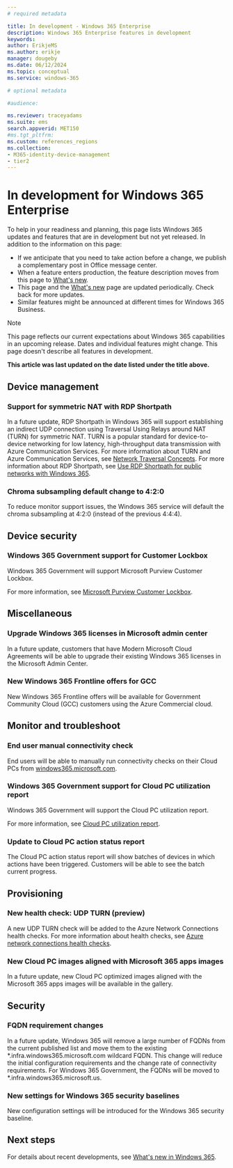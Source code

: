 ```yaml
---
# required metadata

title: In development - Windows 365 Enterprise
description: Windows 365 Enterprise features in development
keywords:
author: ErikjeMS
ms.author: erikje
manager: dougeby
ms.date: 06/12/2024
ms.topic: conceptual
ms.service: windows-365

# optional metadata

#audience:

ms.reviewer: traceyadams
ms.suite: ems
search.appverid: MET150
#ms.tgt_pltfrm:
ms.custom: references_regions
ms.collection:
- M365-identity-device-management
- tier2
---
```


# In development for Windows 365 Enterprise

To help in your readiness and planning, this page lists Windows 365 updates and features that are in development but not yet released. In addition to the information on this page:

- If we anticipate that you need to take action before a change, we publish a complementary post in Office message center.
- When a feature enters production, the feature description moves from this page to [What's new](whats-new.md).
- This page and the [What's new](whats-new.md) page are updated periodically. Check back for more updates.
- Similar features might be announced at different times for Windows 365 Business.

> [!NOTE]
> This page reflects our current expectations about Windows 365 capabilities in an upcoming release. Dates and individual features might change. This page doesn't describe all features in development.

**This article was last updated on the date listed under the title above.**

<!-- Common categories:  
## App management
## Device configuration
## Device provisioning
## Device management
## Intune apps
## Monitor and troubleshoot
## Role-based access control
## Security
## End-user experience

-->

<!-- ***********************************************-->
## Device management

### Support for symmetric NAT with RDP Shortpath<!--43602619-->

In a future update, RDP Shortpath in Windows 365 will support establishing an indirect UDP connection using Traversal Using Relays around NAT (TURN) for symmetric NAT.  TURN is a popular standard for device-to-device networking for low latency, high-throughput data transmission with Azure Communication Services. For more information about TURN and Azure Communication Services, see [Network Traversal Concepts](/azure/communication-services/concepts/network-traversal). For more information about RDP Shortpath, see [Use RDP Shortpath for public networks with Windows 365](rdp-shortpath-public-networks.md).

### Chroma subsampling default change to 4:2:0<!--50308895-->

To reduce monitor support issues, the Windows 365 service will default the chroma subsampling at 4:2:0 (instead of the previous 4:4:4).

<!-- ***********************************************-->
## Device security

### Windows 365 Government support for Customer Lockbox<!--48802385-->

Windows 365 Government will support Microsoft Purview Customer Lockbox.

For more information, see [Microsoft Purview Customer Lockbox](/purview/customer-lockbox-requests).

<!--***********************************************-->
<!-- ## End user experience -->

<!-- ***********************************************-->
## Miscellaneous

### Upgrade Windows 365 licenses in Microsoft admin center<!--45415383-->

In a future update, customers that have Modern Microsoft Cloud Agreements will be able to upgrade their existing Windows 365 licenses in the Microsoft Admin Center.

### New Windows 365 Frontline offers for GCC<!--50308895-->

New Windows 365 Frontline offers will be available for Government Community Cloud (GCC) customers using the Azure Commercial cloud.

<!-- ***********************************************-->
## Monitor and troubleshoot

### End user manual connectivity check<!--37679345 -->

End users will be able to manually run connectivity checks on their Cloud PCs from [windows365.microsoft.com](https://windows365.microsoft.com).

### Windows 365 Government support for Cloud PC utilization report<!--49200860-->

Windows 365 Government will support the Cloud PC utilization report.

For more information, see [Cloud PC utilization report](report-cloud-pc-utilization.md).

### Update to Cloud PC action status report<!--49451077-->

The Cloud PC action status report will show batches of devices in which actions have been triggered. Customers will be able to see the batch current progress.

<!-- ***********************************************-->
## Provisioning

### New health check: UDP TURN (preview)<!--44505391-->

A new UDP TURN check will be added to the Azure Network Connections health checks. For more information about health checks, see [Azure network connections health checks](health-checks.md).


### New Cloud PC images aligned with Microsoft 365 apps images<!--48537480-->

In a future update, new Cloud PC optimized images aligned with the Microsoft 365 apps images will be available in the gallery.

<!-- ***********************************************-->
## Security

### FQDN requirement changes<!--46731885-->

In a future update, Windows 365 will remove a large number of FQDNs from the current published list and move them to the existing *.infra.windows365.microsoft.com wildcard FQDN. This change will reduce the initial configuration requirements and the change rate of connectivity requirements. For Windows 365 Government, the FQDNs will be moved to *.infra.windows365.microsoft.us.

### New settings for Windows 365 security baselines<!--49685126-->

New configuration settings will be introduced for the Windows 365 security baseline.

<!-- ***********************************************
## Windows 365 app-->

<!-- ***********************************************-->
<!--## Windows 365 Frontline-->


## Next steps

For details about recent developments, see [What's new in Windows 365](whats-new.md).
